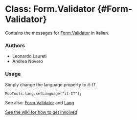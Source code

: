 Class: Form.Validator {#Form-Validator}
=====================================

Contains the messages for [Form.Validator][] in Italian.

### Authors

* Leonardo Laureti
* Andrea Novero

### Usage

Simply change the language property to *it-IT*.

	MooTools.lang.setLanguage("it-IT");

See also: [Form.Validator][] and [Lang][]

[See the wiki for how to get involved](http://wiki.github.com/mootools/mootools-more)

[Form.Validator]: http://www.mootools.net/docs/more/Forms/Form.Validator#Form-Validator
[Lang]: http://www.mootools.net/docs/more/Core/Lang
